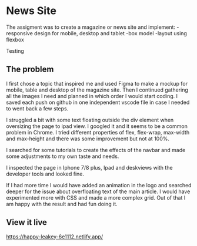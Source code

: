 <!-- @format -->

# News Site

The assigment was to create a magazine or news site and implement:
-responsive design for mobile, desktop and tablet
-box model
-layout using flexbox

Testing

## The problem

I first chose a topic that inspired me and used Figma to make a mockup for mobile, table and desktop of the magazine site. Then I continued gathering all the images I need and planned in which order I would start coding. I saved each push on github in one independent vscode file in case I needed to went back a few steps.

I struggled a bit with some text floating outside the div element when oversizing the page to ipad view. I googled it and it seems to be a common problem in Chrome. I tried different properties of flex, flex-wrap, max-width and max-height and there was some improvement but not at 100%.

I searched for some tutorials to create the effects of the navbar and made some adjustments to my own taste and needs.

I inspected the page in Iphone 7/8 plus, Ipad and deskviews with the developer tools and looked fine.

If I had more time I would have added an animation in the logo and searched deeper for the issue about overfloating text of the main article. I would have experimented more with CSS and made a more complex grid. Out of that I am happy with the result and had fun doing it.

## View it live

https://happy-leakey-6e1112.netlify.app/
